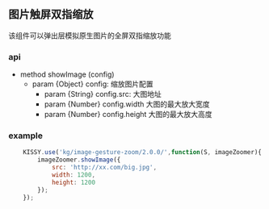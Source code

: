 ## 图片触屏双指缩放

该组件可以弹出层模拟原生图片的全屏双指缩放功能

### api

* method showImage (config)
	* param {Object} config: 缩放图片配置
		* param {String} config.src: 大图地址
		* param {Number} config.width 大图的最大放大宽度
		* param {Number} config.height 大图的最大放大高度
	
### example

``` javascript
	KISSY.use('kg/image-gesture-zoom/2.0.0/',function(S, imageZoomer){
		imageZoomer.showImage({
			src: 'http://xx.com/big.jpg',
			width: 1200,
			height: 1200
		});
	});
```